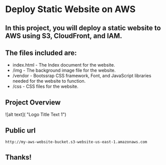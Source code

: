 # Deploy Static Website on AWS

## In this project, you will deploy a static website to AWS using S3, CloudFront, and IAM.

## The files included are: 

* index.html - The Index document for the website.
* /img - The background image file for the website.
* /vendor - Bootssrap CSS framework, Font, and JavaScript libraries needed for the website to function.
* /css - CSS files for the website.

## Project Overview

![alt text]( "Logo Title Text 1")

## Public url

`http://my-aws-website-bucket.s3-website-us-east-1.amazonaws.com`

## Thanks!
